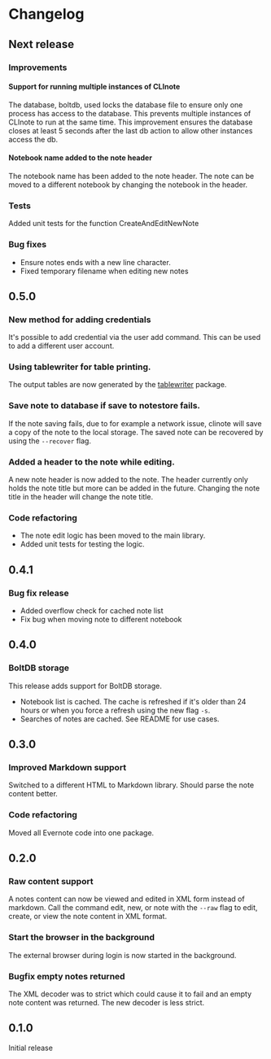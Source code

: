 # Changelog

## Next release

### Improvements

#### Support for running multiple instances of CLInote

The database, boltdb, used locks the database file to ensure only
one process has access to the database. This prevents multiple
instances of CLInote to run at the same time. This improvement
ensures the database closes at least 5 seconds after the last db
action to allow other instances access the db.

#### Notebook name added to the note header

The notebook name has been added to the note header. The note can
be moved to a different notebook by changing the notebook in the
header.

### Tests

Added unit tests for the function CreateAndEditNewNote

### Bug fixes

* Ensure notes ends with a new line character.
* Fixed temporary filename when editing new notes

## 0.5.0

### New method for adding credentials

It's possible to add credential via the user add command.
This can be used to add a different user account.

### Using tablewriter for table printing.

The output tables are now generated by the [tablewriter](https://github.com/olekukonko/tablewriter) package.

### Save note to database if save to notestore fails.

If the note saving fails, due to for example a network issue,
clinote will save a copy of the note to the local storage.
The saved note can be recovered by using the `--recover` flag.

### Added a header to the note while editing.

A new note header is now added to the note.
The header currently only holds the note title but more can be
added in the future. Changing the note title in the header will
change the note title.

### Code refactoring

* The note edit logic has been moved to the main library.
* Added unit tests for testing the logic.

## 0.4.1

### Bug fix release

* Added overflow check for cached note list
* Fix bug when moving note to different notebook

## 0.4.0

### BoltDB storage

This release adds support for BoltDB storage.

* Notebook list is cached. The cache is refreshed if it's older than 24 hours or when you force a refresh using the new flag `-s`.
* Searches of notes are cached. See README for use cases.

## 0.3.0

### Improved Markdown support

Switched to a different HTML to Markdown library. Should parse the note content better.

### Code refactoring

Moved all Evernote code into one package.

## 0.2.0

### Raw content support

A notes content can now be viewed and edited in XML form instead
of markdown. Call the command edit, new, or note with the `--raw`
flag to edit, create, or view the note content in XML format.

### Start the browser in the background

The external browser during login is now started in the background.

### Bugfix empty notes returned

The XML decoder was to strict which could cause it to fail and an
empty note content was returned. The new decoder is less strict.

## 0.1.0

Initial release

